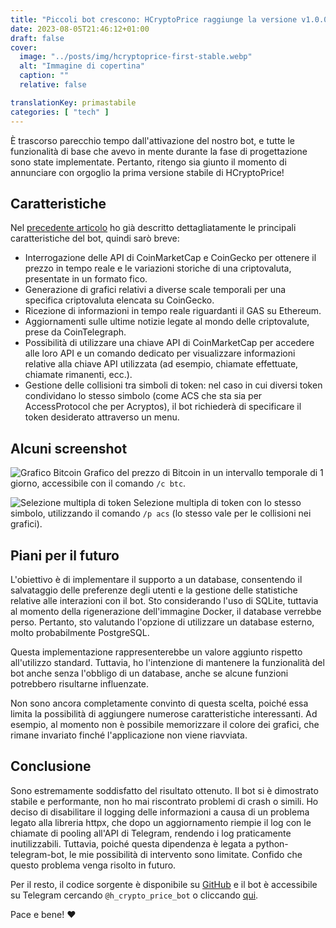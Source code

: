 ```yaml
---
title: "Piccoli bot crescono: HCryptoPrice raggiunge la versione v1.0.0!"
date: 2023-08-05T21:46:12+01:00
draft: false
cover:
  image: "../posts/img/hcryptoprice-first-stable.webp"
  alt: "Immagine di copertina"
  caption: ""
  relative: false

translationKey: primastabile
categories: [ "tech" ]
---
```


È trascorso parecchio tempo dall'attivazione del nostro bot, e tutte le funzionalità di base che avevo in mente durante
la fase di progettazione sono state implementate. Pertanto, ritengo sia giunto il momento di annunciare con orgoglio la
prima versione stabile di HCryptoPrice!

## Caratteristiche

Nel [precedente articolo](/posts/2023-04-21-introduzione-hcryptoprice/) ho già descritto dettagliatamente le principali
caratteristiche del bot, quindi sarò breve:

- Interrogazione delle API di CoinMarketCap e CoinGecko per ottenere il prezzo in tempo reale e le variazioni storiche
  di una criptovaluta, presentate in un formato fico.
- Generazione di grafici relativi a diverse scale temporali per una specifica criptovaluta elencata su CoinGecko.
- Ricezione di informazioni in tempo reale riguardanti il GAS su Ethereum.
- Aggiornamenti sulle ultime notizie legate al mondo delle criptovalute, prese da CoinTelegraph.
- Possibilità di utilizzare una chiave API di CoinMarketCap per accedere alle loro API e un comando dedicato per
  visualizzare informazioni relative alla chiave API utilizzata (ad esempio, chiamate effettuate, chiamate rimanenti,
  ecc.).
- Gestione delle collisioni tra simboli di token: nel caso in cui diversi token condividano lo stesso simbolo (come ACS
  che sta sia per AccessProtocol che per Acryptos), il bot richiederà di specificare il token desiderato attraverso un
  menu.

## Alcuni screenshot

![Grafico Bitcoin](../img/grafico-bitcoin.webp#center)
Grafico del prezzo di Bitcoin in un intervallo temporale di 1 giorno, accessibile con il comando `/c btc`.

![Selezione multipla di token](../img/selezione-multipla-token.webp#center)
Selezione multipla di token con lo stesso simbolo, utilizzando il comando `/p acs` (lo stesso vale per le collisioni nei
grafici).

## Piani per il futuro

L'obiettivo è di implementare il supporto a un database, consentendo il salvataggio delle preferenze degli utenti e la
gestione delle statistiche relative alle interazioni con il bot. Sto considerando l'uso di SQLite, tuttavia al momento
della rigenerazione dell'immagine Docker, il database verrebbe perso. Pertanto, sto valutando l'opzione di utilizzare un
database esterno, molto probabilmente PostgreSQL.

Questa implementazione rappresenterebbe un valore aggiunto rispetto all'utilizzo standard. Tuttavia, ho l'intenzione di
mantenere la funzionalità del bot anche senza l'obbligo di un database, anche se alcune funzioni potrebbero risultarne
influenzate.

Non sono ancora completamente convinto di questa scelta, poiché essa limita la possibilità di aggiungere numerose
caratteristiche interessanti. Ad esempio, al momento non è possibile memorizzare il colore dei grafici, che rimane
invariato finché l'applicazione non viene riavviata.

## Conclusione

Sono estremamente soddisfatto del risultato ottenuto. Il bot si è dimostrato stabile e performante, non ho mai
riscontrato problemi di crash o simili. Ho deciso di disabilitare il logging delle informazioni a causa di un problema
legato alla libreria httpx, che dopo un aggiornamento riempie il log con le chiamate di pooling all'API di Telegram,
rendendo i log praticamente inutilizzabili. Tuttavia, poiché questa dipendenza è legata a python-telegram-bot, le mie
possibilità di intervento sono limitate. Confido che questo problema venga risolto in futuro.

Per il resto, il codice sorgente è disponibile su [GitHub](https://github.com/halon176/h-crypto-price-bot) e il bot è
accessibile su Telegram cercando `@h_crypto_price_bot` o cliccando [qui](https://t.me/h_crypto_price_bot).

Pace e bene! :heart:

